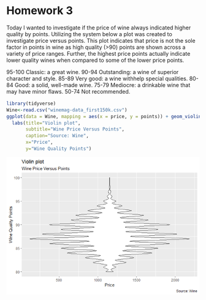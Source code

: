Homework 3
================

Today I wanted to investigate if the price of wine always indicated
higher quality by points. Utilizing the system below a plot was created
to investigate price versus points. This plot indicates that price is
not the sole factor in points in wine as high quality (&gt;90) points
are shown across a variety of price ranges. Further, the highest price
points actually indicate lower quality wines when compared to some of
the lower price points.

95-100 Classic: a great wine. 90-94 Outstanding: a wine of superior
character and style. 85-89 Very good: a wine withhelp special qualities.
80-84 Good: a solid, well-made wine. 75-79 Mediocre: a drinkable wine
that may have minor flaws. 50-74 Not recommended.

``` r
library(tidyverse)
Wine<-read.csv("winemag-data_first150k.csv")
ggplot(data = Wine, mapping = aes(x = price, y = points)) + geom_violin()+ 
  labs(title="Violin plot", 
       subtitle="Wine Price Versus Points",
       caption="Source: Wine",
       x="Price",
       y="Wine Quality Points")
```

![](hw_3_files/figure-gfm/unnamed-chunk-1-1.png)<!-- -->

